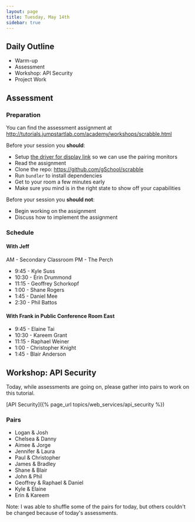 ```yaml
---
layout: page
title: Tuesday, May 14th
sidebar: true
---
```


## Daily Outline

* Warm-up
* Assessment
* Workshop: API Security
* Project Work

## Assessment

### Preparation

You can find the assessment assignment at http://tutorials.jumpstartlab.com/academy/workshops/scrabble.html

Before your session you **should**:

* Setup [the driver for display link](http://www.displaylink.com/support/mac_downloads.php) so we can use the pairing monitors
* Read the assignment
* Clone the repo: https://github.com/gSchool/scrabble
* Run `bundler` to install dependencies
* Get to your room a few minutes early
* Make sure you mind is in the right state to show off your capabilities

Before your session you **should not**:

* Begin working on the assignment
* Discuss how to implement the assignment

### Schedule

#### With Jeff

AM - Secondary Classroom
PM - The Perch

* 9:45 - Kyle Suss
* 10:30 - Erin Drummond
* 11:15 - Geoffrey Schorkopf
* 1:00 - Shane Rogers
* 1:45 - Daniel Mee
* 2:30 - Phil Battos

#### With Frank in Public Conference Room East

* 9:45 - Elaine Tai
* 10:30 - Kareem Grant
* 11:15 - Raphael Weiner
* 1:00 - Christopher Knight
* 1:45 - Blair Anderson

## Workshop: API Security

Today, while assessments are going on, please gather into pairs to work on this tutorial.

[API Security]({% page_url topics/web_services/api_security %})

### Pairs

* Logan & Josh
* Chelsea & Danny
* Aimee & Jorge
* Jennifer & Laura
* Paul & Christopher
* James & Bradley
* Shane & Blair
* John & Phil
* Geoffrey & Raphael & Daniel 
* Kyle & Elaine
* Erin & Kareem

Note: I was able to shuffle some of the pairs for today, but others couldn't be changed because of today's assessments.

